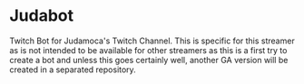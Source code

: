 # Judabot

Twitch Bot for Judamoca's Twitch Channel. This is specific for this streamer as is not intended to be available for other streamers as this is a first try to create a bot and unless this goes certainly well, another GA version will be created in a separated repository.